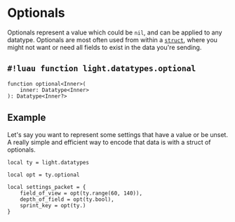 # Optionals

Optionals represent a value which could be `nil`, and can be applied to any datatype. Optionals are most often used from
within a [`struct`](./tables/struct.md), where you might not want or need all fields to exist in the data you're
sending.

## `#!luau function light.datatypes.optional`

```luau title='<!-- shared --> <!-- sync -->'
function optional<Inner>(
    inner: Datatype<Inner>
): Datatype<Inner?>
```

## Example

Let's say you want to represent some settings that have a value or be unset. A really simple and efficient way to encode
that data is with a struct of optionals.

```luau
local ty = light.datatypes

local opt = ty.optional

local settings_packet = {
    field_of_view = opt(ty.range(60, 140)),
    depth_of_field = opt(ty.bool),
    sprint_key = opt(ty.)
}
```
